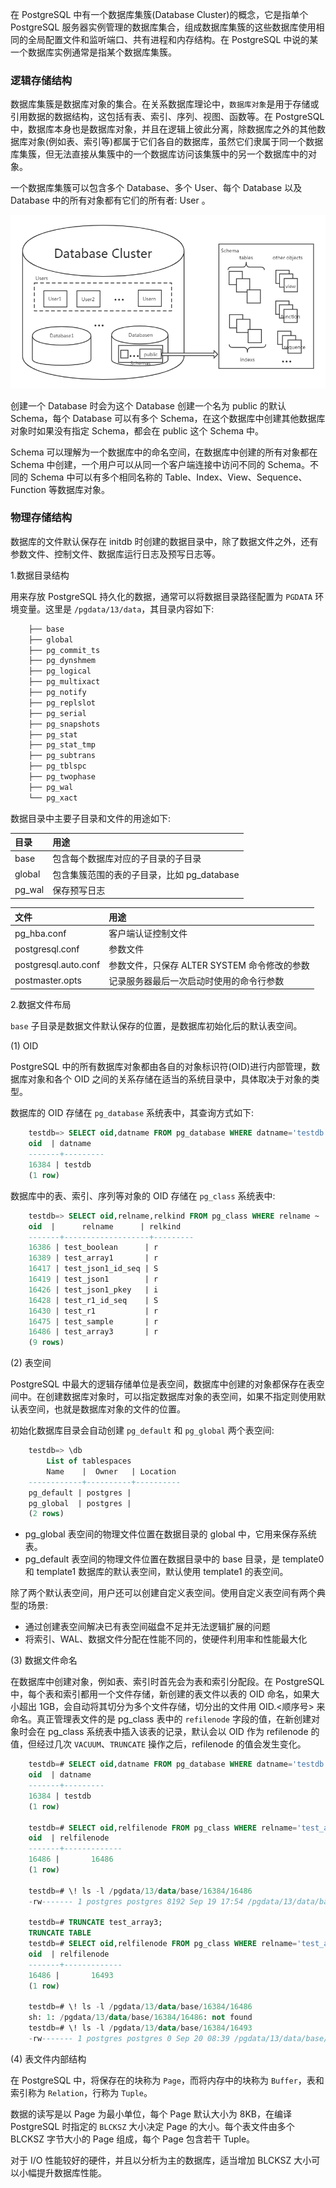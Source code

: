
在 PostgreSQL 中有一个数据库集簇(Database Cluster)的概念，它是指单个 PostgreSQL 服务器实例管理的数据库集合，组成数据库集簇的这些数据库使用相同的全局配置文件和监听端口、共有进程和内存结构。在 PostgreSQL 中说的某一个数据库实例通常是指某个数据库集簇。

### 逻辑存储结构

数据库集簇是数据库对象的集合。在关系数据库理论中，`数据库对象`是用于存储或引用数据的数据结构，这包括有表、索引、序列、视图、函数等。在 PostgreSQL 中，数据库本身也是数据库对象，并且在逻辑上彼此分离，除数据库之外的其他数据库对象(例如表、索引等)都属于它们各自的数据库，虽然它们隶属于同一个数据库集簇，但无法直接从集簇中的一个数据库访问该集簇中的另一个数据库中的对象。

一个数据库集簇可以包含多个 Database、多个 User、每个 Database 以及 Database 中的所有对象都有它们的所有者: User 。

![](img/逻辑结构.png)

创建一个 Database 时会为这个 Database 创建一个名为 public 的默认 Schema，每个 Database 可以有多个 Schema，在这个数据库中创建其他数据库对象时如果没有指定 Schema，都会在 public 这个 Schema 中。

Schema 可以理解为一个数据库中的命名空间，在数据库中创建的所有对象都在 Schema 中创建，一个用户可以从同一个客户端连接中访问不同的 Schema。不同的 Schema 中可以有多个相同名称的 Table、Index、View、Sequence、Function 等数据库对象。

### 物理存储结构

数据库的文件默认保存在 initdb 时创建的数据目录中，除了数据文件之外，还有参数文件、控制文件、数据库运行日志及预写日志等。

1.数据目录结构

用来存放 PostgreSQL 持久化的数据，通常可以将数据目录路径配置为 `PGDATA` 环境变量。这里是 `/pgdata/13/data`，其目录内容如下:
```sh
    ├── base
    ├── global
    ├── pg_commit_ts
    ├── pg_dynshmem
    ├── pg_logical
    ├── pg_multixact
    ├── pg_notify
    ├── pg_replslot
    ├── pg_serial
    ├── pg_snapshots
    ├── pg_stat
    ├── pg_stat_tmp
    ├── pg_subtrans
    ├── pg_tblspc
    ├── pg_twophase
    ├── pg_wal
    └── pg_xact
```

数据目录中主要子目录和文件的用途如下:

| 目录 | 用途 |
|:-----|:-----|
| base | 包含每个数据库对应的子目录的子目录 |
| global | 包含集簇范围的表的子目录，比如 pg_database |
| pg_wal | 保存预写日志 |

| 文件 | 用途 |
|:----|:-----|
| pg_hba.conf | 客户端认证控制文件 |
| postgresql.conf | 参数文件 |
| postgresql.auto.conf | 参数文件，只保存 ALTER SYSTEM 命令修改的参数 |
| postmaster.opts | 记录服务器最后一次启动时使用的命令行参数 |

2.数据文件布局

`base` 子目录是数据文件默认保存的位置，是数据库初始化后的默认表空间。

(1) OID

PostgreSQL 中的所有数据库对象都由各自的对象标识符(OID)进行内部管理，数据库对象和各个 OID 之间的关系存储在适当的系统目录中，具体取决于对象的类型。

数据库的 OID 存储在 `pg_database` 系统表中，其查询方式如下:
```sql
    testdb=> SELECT oid,datname FROM pg_database WHERE datname='testdb';
    oid  | datname 
    -------+---------
    16384 | testdb
    (1 row)
```

数据库中的表、索引、序列等对象的 OID 存储在 `pg_class` 系统表中:
```sql
    testdb=> SELECT oid,relname,relkind FROM pg_class WHERE relname ~ 'test_';
    oid  |      relname      | relkind 
    -------+-------------------+---------
    16386 | test_boolean      | r
    16389 | test_array1       | r
    16417 | test_json1_id_seq | S
    16419 | test_json1        | r
    16426 | test_json1_pkey   | i
    16428 | test_r1_id_seq    | S
    16430 | test_r1           | r
    16475 | test_sample       | r
    16486 | test_array3       | r
    (9 rows)
```

(2) 表空间

PostgreSQL 中最大的逻辑存储单位是表空间，数据库中创建的对象都保存在表空间中。在创建数据库对象时，可以指定数据库对象的表空间，如果不指定则使用默认表空间，也就是数据库对象的文件的位置。

初始化数据库目录会自动创建 `pg_default` 和 `pg_global` 两个表空间:
```sql
    testdb=> \db
        List of tablespaces
        Name    |  Owner   | Location 
    ------------+----------+----------
    pg_default | postgres | 
    pg_global  | postgres | 
    (2 rows)
```
* pg_global 表空间的物理文件位置在数据目录的 global 中，它用来保存系统表。
* pg_default 表空间的物理文件位置在数据目录中的 base 目录，是 template0 和 template1 数据库的默认表空间，默认使用 template1 的表空间。

除了两个默认表空间，用户还可以创建自定义表空间。使用自定义表空间有两个典型的场景:
* 通过创建表空间解决已有表空间磁盘不足并无法逻辑扩展的问题
* 将索引、WAL、数据文件分配在性能不同的，使硬件利用率和性能最大化

(3) 数据文件命名

在数据库中创建对象，例如表、索引时首先会为表和索引分配段。在 PostgreSQL 中，每个表和索引都用一个文件存储，新创建的表文件以表的 OID 命名，如果大小超出 1GB，会自动将其切分为多个文件存储，切分出的文件用 OID.<顺序号> 来命名。真正管理表文件的是 pg_class 表中的 `refilenode` 字段的值，在新创建对象时会在 pg_class 系统表中插入该表的记录，默认会以 OID 作为 refilenode 的值，但经过几次 `VACUUM`、`TRUNCATE` 操作之后，refilenode 的值会发生变化。
```sql
    testdb=# SELECT oid,datname FROM pg_database WHERE datname='testdb';
    oid  | datname 
    -------+---------
    16384 | testdb
    (1 row)

    testdb=# SELECT oid,relfilenode FROM pg_class WHERE relname='test_array3';
    oid  | relfilenode 
    -------+-------------
    16486 |       16486
    (1 row)

    testdb=# \! ls -l /pgdata/13/data/base/16384/16486
    -rw------- 1 postgres postgres 8192 Sep 19 17:54 /pgdata/13/data/base/16384/16486

    testdb=# TRUNCATE test_array3;
    TRUNCATE TABLE
    testdb=# SELECT oid,relfilenode FROM pg_class WHERE relname='test_array3';
    oid  | relfilenode 
    -------+-------------
    16486 |       16493
    (1 row)

    testdb=# \! ls -l /pgdata/13/data/base/16384/16486
    sh: 1: /pgdata/13/data/base/16384/16486: not found
    testdb=# \! ls -l /pgdata/13/data/base/16384/16493
    -rw------- 1 postgres postgres 0 Sep 20 08:39 /pgdata/13/data/base/16384/16493
```

(4) 表文件内部结构

在 PostgreSQL 中，将保存在的块称为 `Page`，而将内存中的块称为 `Buffer`，表和索引称为 `Relation`，行称为 `Tuple`。

数据的读写是以 Page 为最小单位，每个 Page 默认大小为 8KB，在编译 PostgreSQL 时指定的 `BLCKSZ` 大小决定 Page 的大小。每个表文件由多个 BLCKSZ 字节大小的 Page 组成，每个 Page 包含若干 Tuple。

对于 I/O 性能较好的硬件，并且以分析为主的数据库，适当增加 BLCKSZ 大小可以小幅提升数据库性能。
